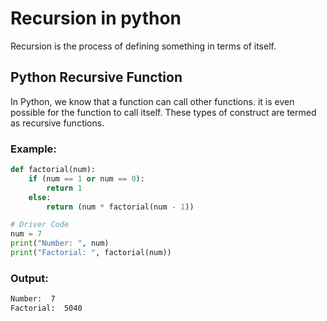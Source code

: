 # Recursion in python
Recursion is the process of defining something in terms of itself.

## Python Recursive Function
In Python, we know that a function can call other functions. it is even possible for the function to call itself. These types of construct are termed as recursive functions.

### Example:
```python
def factorial(num):
    if (num == 1 or num == 0):
        return 1
    else:
        return (num * factorial(num - 1))

# Driver Code
num = 7
print("Number: ", num)
print("Factorial: ", factorial(num))
```

### Output:
```bash
Number:  7
Factorial:  5040
```
